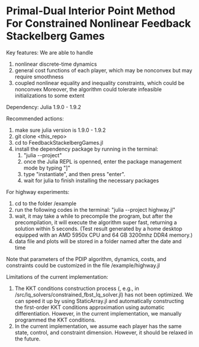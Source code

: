# Primal-Dual Interior Point Method For Constrained Nonlinear Feedback Stackelberg Games


Key features:
We are able to handle
1. nonlinear discrete-time dynamics
2. general cost functions of each player, which may be nonconvex but may require smoothness
3. coupled nonlinear equality and inequality constraints, which could be nonconvex
Moreover, the algorithm could tolerate infeasible initializations to some extent




Dependency: Julia 1.9.0 - 1.9.2

Recommended actions:
1. make sure julia version is 1.9.0 - 1.9.2
2. git clone <this_repo>
3. cd to FeedbackStackelbergGames.jl
4. install the dependency package by running in the terminal:
   1) "julia --project"
   2) once the Julia REPL is openned, enter the package management mode by typing "]"
   3) type "instantiate", and then press "enter".
   4) wait for julia to finish installing the necessary packages 


For highway experiments:
1. cd to the folder /example
2. run the following codes in the terminal: 
    "julia --project highway.jl"
3. wait, it may take a while to precompile the program, but after the precompilation, it will execute the algorithm super fast, returning a solution within 5 seconds. (Test result generated by a home desktop equipped with an AMD 5950x CPU and 64 GB 3200mhz DDR4 memory.)
4. data file and plots will be stored in a folder named after the date and time


Note that parameters of the PDIP algorithm, dynamics, costs, and constraints could be customized in the file /example/highway.jl

Limitations of the current implementation:
1. The KKT conditions construction process (, e.g., in /src/lq_solvers/constrained_fbst_lq_solver.jl) has not been optimized. We can speed it up by using StaticArray.jl and automatically constructing the first-order KKT conditions approximation using automatic differentiation. However, in the current implementation, we manually programmed the       KKT conditions. 
2. In the current implementation, we assume each player has the same state, control, and constraint dimension. However, it should be relaxed in the future.



